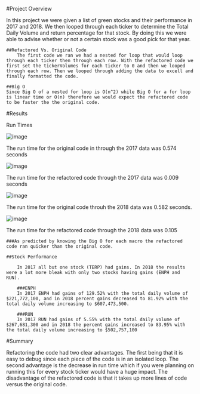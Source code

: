 #Project Overview

In this project we were given a list of green stocks and their performance in 2017 and 2018. We then looped through each ticker to determine the Total Daily Volume and return percentage for that stock. By doing this we were able to advise whether or not a certain stock was a good pick for that year. 

	##Refactored Vs. Original Code
		The first code we ran we had a nested for loop that would loop through each ticker then through each row. With the refactored code we first set the tickerVolumes for each ticker to 0 and then we looped through each row. Then we looped through adding the data to excell and finally formatted the code. 	
		
	##Big O
	Since Big O of a nested for loop is O(n^2) while Big O for a for loop is linear time or O(n) therefore we would expect the refactored code to be faster the the original code. 

#Results

Run Times

![image](https://user-images.githubusercontent.com/78890771/111918510-649f1d00-8a53-11eb-8ef0-959d1c2a79ba.png)

The run time for the original code in through the 2017 data was 0.574 seconds

![image](https://user-images.githubusercontent.com/78890771/111918497-52bd7a00-8a53-11eb-9708-62e1d4a08718.png)

The run time for the refactored code through the 2017 data was 0.009 seconds

![image](https://user-images.githubusercontent.com/78890771/111918526-784a8380-8a53-11eb-8a6a-411cf339b219.png)

The run time for the original code throuh the 2018 data was 0.582 seconds.

![image](https://user-images.githubusercontent.com/78890771/111918518-71237580-8a53-11eb-953e-7c1818978e80.png)

The run time for the refactored code through the 2018 data was 0.105

	###As predicted by knowing the Big O for each macro the refactored code ran quicker than the original code. 

	##Stock Performance

		In 2017 all but one stock (TERP) had gains. In 2018 the results were a lot more bleak with only two stocks having gains (ENPH and RUN). 

		###ENPH
		In 2017 ENPH had gains of 129.52% with the total daily volume of $221,772,100, and in 2018 percent gains decreased to 81.92% with the total daily volume increasing to $607,473,500.

		###RUN
		In 2017 RUN had gains of 5.55% with the total daily volume of $267,681,300 and in 2018 the percent gains increased to 83.95% with the total daily volume increasing to $502,757,100

#Summary

Refactoring the code had two clear advantages. The first being that it is easy to debug since each piece of the code is in an isolated loop. The second advantage is the decrease in run time which if you were planning on running this for every stock ticker would have a huge impact. The disadvantage of the refactored code is that it takes up more lines of code versus the original code. 
